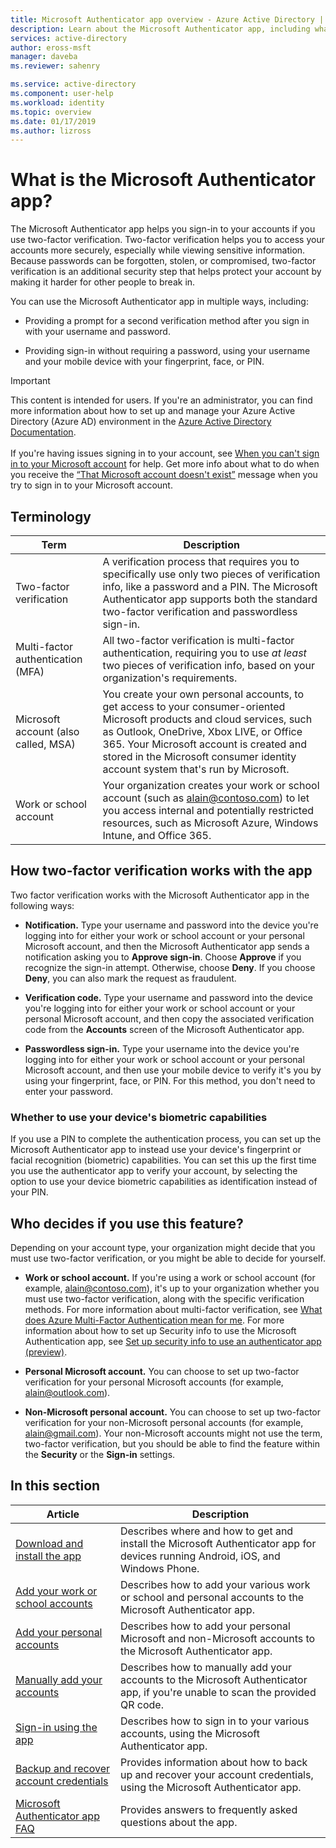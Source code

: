 ```yaml
---
title: Microsoft Authenticator app overview - Azure Active Directory | Microsoft Docs
description: Learn about the Microsoft Authenticator app, including what it is, how it works, and what information is included in this section of the content.
services: active-directory
author: eross-msft
manager: daveba
ms.reviewer: sahenry

ms.service: active-directory
ms.component: user-help
ms.workload: identity
ms.topic: overview
ms.date: 01/17/2019
ms.author: lizross
---
```


# What is the Microsoft Authenticator app?
The Microsoft Authenticator app helps you sign-in to your accounts if you use two-factor verification. Two-factor verification helps you to access your accounts more securely, especially while viewing sensitive information. Because passwords can be forgotten, stolen, or compromised, two-factor verification is an additional security step that helps protect your account by making it harder for other people to break in.

You can use the Microsoft Authenticator app in multiple ways, including:

- Providing a prompt for a second verification method after you sign in with your username and password.

- Providing sign-in without requiring a password, using your username and your mobile device with your fingerprint, face, or PIN.

>[!Important]
>This content is intended for users. If you're an administrator, you can find more information about how to set up and manage your Azure Active Directory (Azure AD) environment in the [Azure Active Directory Documentation](https://docs.microsoft.com/azure/active-directory).<br><br>If you're having issues signing in to your account, see [When you can't sign in to your Microsoft account](https://support.microsoft.com/help/12429) for help.  Get more info about what to do when you receive the [“That Microsoft account doesn't exist”](https://support.microsoft.com/help/13811) message when you try to sign in to your Microsoft account.

## Terminology
|Term|Description|
|----|-----------|
|Two-factor verification |A verification process that requires you to specifically use only two pieces of verification info, like a password and a PIN. The Microsoft Authenticator app supports both the standard two-factor verification and passwordless sign-in.|
|Multi-factor authentication (MFA)|All two-factor verification is multi-factor authentication, requiring you to use *at least* two pieces of verification info, based on your organization's requirements.|
|Microsoft account (also called, MSA)|You create your own personal accounts, to get access to your consumer-oriented Microsoft products and cloud services, such as Outlook, OneDrive, Xbox LIVE, or Office 365. Your Microsoft account is created and stored in the Microsoft consumer identity account system that's run by Microsoft.|
|Work or school account|Your organization creates your work or school account (such as alain@contoso.com) to let you access internal and potentially restricted resources, such as Microsoft Azure, Windows Intune, and Office 365.|

## How two-factor verification works with the app
Two factor verification works with the Microsoft Authenticator app in the following ways:

- **Notification.** Type your username and password into the device you're logging into for either your work or school account or your personal Microsoft account, and then the Microsoft Authenticator app sends a notification asking you to **Approve sign-in**. Choose **Approve** if you recognize the sign-in attempt. Otherwise, choose **Deny**. If you choose **Deny**, you can also mark the request as fraudulent.

- **Verification code.** Type your username and password into the device you're logging into for either your work or school account or your personal Microsoft account, and then copy the associated verification code from the **Accounts** screen of the Microsoft Authenticator app.

- **Passwordless sign-in.** Type your username into the device you're logging into for either your work or school account or your personal Microsoft account, and then use your mobile device to verify it's you by using your fingerprint, face, or PIN. For this method, you don't need to enter your password.

### Whether to use your device's biometric capabilities
If you use a PIN to complete the authentication process, you can set up the Microsoft Authenticator app to instead use your device's fingerprint or facial recognition (biometric) capabilities. You can set this up the first time you use the authenticator app to verify your account, by selecting the option to use your device biometric capabilities as identification instead of your PIN.

## Who decides if you use this feature?
Depending on your account type, your organization might decide that you must use two-factor verification, or you might be able to decide for yourself.

- **Work or school account.** If you're using a work or school account (for example, alain@contoso.com), it's up to your organization whether you must use two-factor verification, along with the specific verification methods. For more information about multi-factor verification, see [What does Azure Multi-Factor Authentication mean for me](multi-factor-authentication-end-user.md). For more information about how to set up Security info to use the Microsoft Authentication app, see [Set up security info to use an authenticator app (preview)](security-info-setup-auth-app.md).

- **Personal Microsoft account.** You can choose to set up two-factor verification for your personal Microsoft accounts (for example, alain@outlook.com).

- **Non-Microsoft personal account.** You can choose to set up two-factor verification for your non-Microsoft personal accounts (for example, alain@gmail.com). Your non-Microsoft accounts might not use the term, two-factor verification, but you should be able to find the feature within the **Security** or the **Sign-in** settings.

## In this section

|Article |Description |
|------|------------|
|[Download and install the app](microsoft-authenticator-app-how-to.md)|Describes where and how to get and install the Microsoft Authenticator app for devices running Android, iOS, and Windows Phone.|
|[Add your work or school accounts](microsoft-authenticator-app-add-work-account.md)|Describes how to add your various work or school and personal accounts to the Microsoft Authenticator app.|
|[Add your personal accounts](microsoft-authenticator-app-add-personal-account.md)|Describes how to add your personal Microsoft and non-Microsoft accounts to the Microsoft Authenticator app.|
|[Manually add your accounts](microsoft-authenticator-app-add-account-manual.md)|Describes how to manually add your accounts to the Microsoft Authenticator app, if you're unable to scan the provided QR code.|
|[Sign-in using the app](microsoft-authenticator-app-phone-signin-faq.md)|Describes how to sign in to your various accounts, using the Microsoft Authenticator app.|
|[Backup and recover account credentials](microsoft-authenticator-app-backup-and-recovery.md)| Provides information about how to back up and recover your account credentials, using the Microsoft Authenticator app.|
|[Microsoft Authenticator app FAQ](microsoft-authenticator-app-faq.md)|Provides answers to frequently asked questions about the app.|